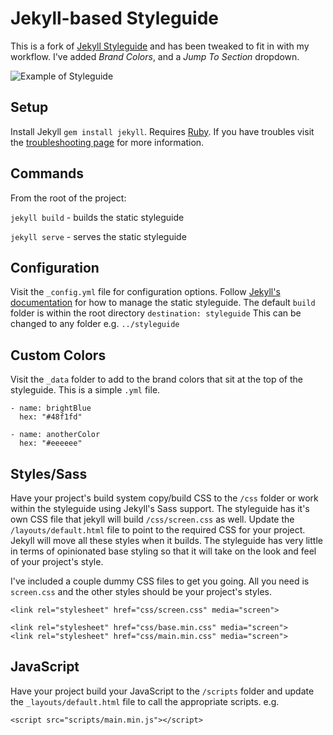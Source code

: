 # Jekyll-based Styleguide
This is a fork of [Jekyll Styleguide](https://github.com/jeromecoupe/jekyllstyleguide) and has been tweaked to fit in with my workflow. I've added *Brand Colors*, and a *Jump To Section* dropdown.

![Example of Styleguide](https://s3-us-west-2.amazonaws.com/s.cdpn.io/15309/sg.png)

## Setup
Install Jekyll `gem install jekyll`. Requires [Ruby](https://www.ruby-lang.org/en/documentation/installation/). If you have troubles visit the [troubleshooting page](https://jekyllrb.com/docs/troubleshooting/) for more information.

## Commands
From the root of the project:

`jekyll build` - builds the static styleguide

`jekyll serve` - serves the static styleguide

## Configuration
Visit the `_config.yml` file for configuration options. Follow [Jekyll's documentation](https://jekyllrb.com/docs/home/) for how to manage the static styleguide. The default `build` folder is within the root directory `destination: styleguide` This can be changed to any folder e.g. `../styleguide`

## Custom Colors
Visit the `_data` folder to add to the brand colors that sit at the top of the styleguide. This is a simple `.yml` file.

```
- name: brightBlue
  hex: "#48f1fd"

- name: anotherColor
  hex: "#eeeeee"
```

## Styles/Sass
Have your project's build system copy/build CSS to the `/css` folder or work within the styleguide using Jekyll's Sass support. The styleguide has it's own CSS file that jekyll will build `/css/screen.css` as well. Update the `/layouts/default.html` file to point to the required CSS for your project. Jekyll will move all these styles when it builds. The styleguide has very little in terms of opinionated base styling so that it will take on the look and feel of your project's style.

I've included a couple dummy CSS files to get you going. All you need is `screen.css` and the other styles should be your project's styles.

```
<link rel="stylesheet" href="css/screen.css" media="screen">
```
```
<link rel="stylesheet" href="css/base.min.css" media="screen">
<link rel="stylesheet" href="css/main.min.css" media="screen">
```

## JavaScript
Have your project build your JavaScript to the `/scripts` folder and update the `_layouts/default.html` file to call the appropriate scripts. e.g.

```
<script src="scripts/main.min.js"></script>
```
